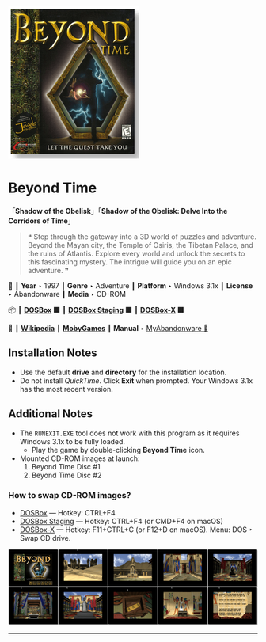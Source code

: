 ![](Thumbnail.png "application-thumbnail")

# Beyond Time

「**Shadow of the Obelisk**」「**Shadow of the Obelisk: Delve Into the Corridors of Time**」

> ❝ Step through the gateway into a 3D world of puzzles and adventure. Beyond the Mayan city, the Temple of Osiris, the Tibetan Palace, and the ruins of Atlantis. Explore every world and unlock the secrets to this fascinating mystery. The intrigue will guide you on an epic adventure. ❞
>

📌 ┃ **Year** ‣ 1997 ┃ **Genre** ‣ Adventure ┃ **Platform** ‣ Windows 3.1x ┃ **License** ‣ Abandonware ┃ **Media** ‣ CD-ROM 

📦 ┃ **[DOSBox](https://www.dosbox.com/) 🟩** ┃ **[DOSBox Staging](https://dosbox-staging.github.io/) 🟩** ┃ **[DOSBox-X](https://dosbox-x.com/) 🟩** 

📎 ┃ **[Wikipedia](https://en.wikipedia.org/wiki/Beyond_Time)** ┃ **[MobyGames](https://www.mobygames.com/game/5669/beyond-time/)** ┃ **Manual** ‣ [MyAbandonware 📄](https://www.myabandonware.com/game/beyond-time-dl5) 

## Installation Notes
- Use the default **drive** and **directory** for the installation location.
- Do not install *QuickTime*. Click **Exit** when prompted. Your Windows 3.1x has the most recent version.

## Additional Notes
- The `RUNEXIT.EXE` tool does not work with this program as it requires Windows 3.1x to be fully loaded.
  - Play the game by double-clicking **Beyond Time** icon.
- Mounted CD-ROM images at launch:
  1. Beyond Time Disc #1
  2. Beyond Time Disc #2

### How to swap CD-ROM images?
- [DOSBox](https://www.dosbox.com/wiki/DOSBox_FAQ#Swapping_CD_images) — Hotkey: CTRL+F4
- [DOSBox Staging](https://github.com/dosbox-staging/dosbox-staging/blob/main/README) — Hotkey: CTRL+F4 (or CMD+F4 on macOS)
- [DOSBox-X](https://dosbox-x.com/wiki/Guide%3AManaging-image-files-in-DOSBox%E2%80%90X#_mounting_multiple_cd_or_dvd_images) — Hotkey: F11+CTRL+C (or F12+D on macOS). Menu: DOS ‣ Swap CD drive.

![](Montage.png "Beyond Time")

---

